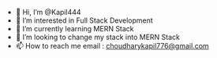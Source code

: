 - 👋 Hi, I’m @Kapil444
- 👀 I’m interested in Full Stack Development 
- 🌱 I’m currently learning MERN Stack
- 💞️ I’m looking to change my stack into MERN Stack
- 📫 How to reach me email : choudharykapil776@gmail.com

<!---
Kapil444/Kapil444 is a ✨ special ✨ repository because its `README.md` (this file) appears on your GitHub profile.
You can click the Preview link to take a look at your changes.
--->
